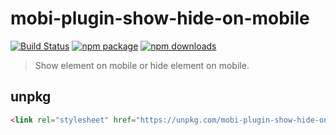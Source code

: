 # mobi-plugin-show-hide-on-mobile

[![Build Status](https://img.shields.io/travis/mobi-css/mobi-plugin-show-hide-on-mobile.svg)](https://travis-ci.org/mobi-css/mobi-plugin-show-hide-on-mobile) [![npm package](https://img.shields.io/npm/v/mobi-plugin-show-hide-on-mobile.svg)](https://www.npmjs.org/package/mobi-plugin-show-hide-on-mobile) [![npm downloads](http://img.shields.io/npm/dm/mobi-plugin-show-hide-on-mobile.svg)](https://www.npmjs.org/package/mobi-plugin-show-hide-on-mobile) 

> Show element on mobile or hide element on mobile.

## unpkg

```html
<link rel="stylesheet" href="https://unpkg.com/mobi-plugin-show-hide-on-mobile/dist/mobi-plugin-show-hide-on-mobile.min.css" />
```
